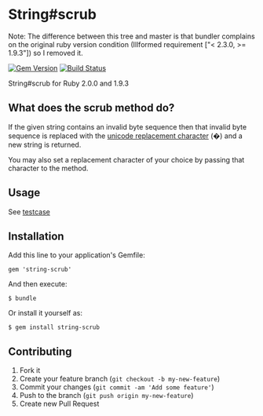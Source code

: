# String#scrub

Note: The difference between this tree and master is that bundler complains on the original ruby version condition (Illformed requirement ["< 2.3.0, >= 1.9.3"]) so I removed it.

[![Gem Version](https://badge.fury.io/rb/string-scrub.png)](http://badge.fury.io/rb/string-scrub)
[![Build Status](https://secure.travis-ci.org/hsbt/string-scrub.png)](http://travis-ci.org/hsbt/string-scrub)

String#scrub for Ruby 2.0.0 and 1.9.3

## What does the scrub method do?
If the given string contains an invalid byte sequence then that invalid byte sequence is replaced with the [unicode replacement character](http://www.fileformat.info/info/unicode/char/0fffd/index.htm) (�) and a new string is returned.

You may also set a replacement character of your choice by passing that character to the method.

## Usage

See [testcase](https://github.com/hsbt/string-scrub/blob/master/test/test_scrub.rb)

## Installation

Add this line to your application's Gemfile:

    gem 'string-scrub'

And then execute:

    $ bundle

Or install it yourself as:

    $ gem install string-scrub

## Contributing

1. Fork it
2. Create your feature branch (`git checkout -b my-new-feature`)
3. Commit your changes (`git commit -am 'Add some feature'`)
4. Push to the branch (`git push origin my-new-feature`)
5. Create new Pull Request

